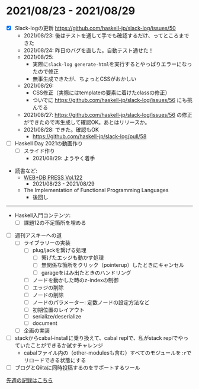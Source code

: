 # 2021/08/23 - 2021/08/29

- [x] Slack-logの更新 <https://github.com/haskell-jp/slack-log/issues/50>
    - 2021/08/23: 後はテストを通して手でも確認するだけ、ってところまできた
    - 2021/08/24: 昨日のバグを直した。自動テスト通せた！
    - 2021/08/25:
        - 実際に`slack-log generate-html`を実行するとやっぱりエラーになったので修正
        - 無事生成できたが、ちょっとCSSがおかしい
    - 2021/08/26:
        - CSS修正（実際にはtemplateの要素に着けたclassの修正）
        - ついでに <https://github.com/haskell-jp/slack-log/issues/56> にも挑んでる
    - 2021/08/27: <https://github.com/haskell-jp/slack-log/issues/56> の修正ができたので再生成して確認OK。あとはリリースか。
    - 2021/08/28: できた。確認もOK
        - <https://github.com/haskell-jp/slack-log/pull/58>
- [ ] Haskell Day 2021の動画作り
    - [ ] スライド作り
        - 2021/08/29: ようやく着手
- 読書など:
    - [WEB+DB PRESS Vol.122](https://gihyo.jp/magazine/wdpress/archive/2021/vol122)
        - 2021/08/23 - 2021/08/29
    - The Implementation of Functional Programming Languages
        - 後回し

------

- Haskell入門コンテンツ:
    - [ ] 課題12の不足箇所を埋める
- [ ] 週刊アスキーへの道
    - [ ] ライブラリーの実装
        - [ ] plug/jackを繋げる処理
            - [ ] 繋げたエッジも動かす処理
            - [ ] 無関係な箇所をクリック（pointerup）したときにキャンセル
            - [ ] garageをはみ出たときのハンドリング
        - [ ] ノードを動かした時のz-indexの制御
        - [ ] エッジの削除
        - [ ] ノードの削除
        - [ ] ノードのパラメーター: 定数ノードの設定方法など
        - [ ] 初期位置のレイアウト
        - [ ] serialize/deserialize
        - [ ] document
    - [ ] 企画の実装
- [ ] stackからcabal-installに乗り換えて、cabal replで、私がstack replでやっていたことができるか試すチャレンジ
    - cabalファイル内の（other-modulesも含む）すべてのモジュールを`:r`でリロードできる状態にする
- [ ] ブログとQiitaに同時投稿するのをサポートするツール

[先週の記録はこちら](https://github.com/igrep/daily-commits/blob/fa82962cf1269a6f6a16b11a8b048d2ba3325985/yesterday.md)
